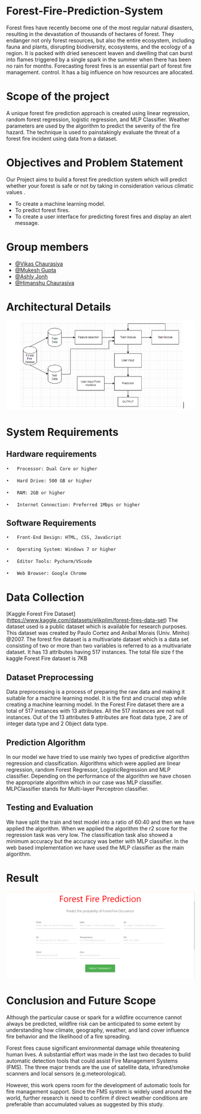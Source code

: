 # Forest-Fire-Prediction-System
Forest  fires  have  recently  become  one  of  the  most  regular  natural  disasters,  resulting  in  the  devastation  of  thousands  of  hectares  of  forest.  They  endanger  not  only  forest  resources,  but  also  the  entire  ecosystem,  including  fauna  and  plants,  disrupting  biodiversity,  ecosystems,  and  the  ecology  of  a  region.  It  is  packed  with  dried  senescent  leaven  and  dwelling  that  can  burst  into  flames  triggered  by  a  single  spark  in  the  summer  when  there  has  been  no  rain  for  months. Forecasting forest fires is an essential part of forest fire management.  control. It has a big influence on how resources are allocated. 

# Scope of the project
A  unique  forest  fire  prediction  approach  is  created  using  linear  regression,  random  forest  regression,  logistic  regression,  and  MLP  Classifier.  Weather  parameters are used by the algorithm to predict the severity of the fire hazard.  The  technique  is  used  to  painstakingly  evaluate  the  threat  of  a  forest  fire  incident using data from a dataset.

# Objectives and Problem Statement
Our  Project  aims  to  build  a  forest  fire  prediction  system  which  will  predict  whether  your  forest  is  safe  or  not  by  taking  in  consideration  various  climatic  values .
- To create a machine learning model.
- To predict forest fires.
- To create a user interface for predicting forest fires and display an alert message.

# Group members 
 - [@Vikas Chaurasiya](https://github.com/vikas-348)
 - [@Mukesh Gupta](https://github.com/mukesh2001)
 - [@Ashly Jonh](https://github.com/ADJ46)
 - [@Himanshu Chaurasiya](https://github.com/Himanshuchaurasiya1234)

# Architectural Details 
![Architectural Details](Images/Architectural.PNG)

# System Requirements 
## Hardware requirements 
```
•	Processor: Dual Core or higher

•	Hard Drive: 500 GB or higher

•	RAM: 2GB or higher

•	Internet Connection: Preferred 1Mbps or higher
```
## Software Requirements 
```
•	Front-End Design: HTML, CSS, JavaScript

•	Operating System: Windows 7 or higher

•	Editor Tools: Pycharm/VScode 

•	Web Browser: Google Chrome 
```
# Data Collection 
 [Kaggle Forest Fire Dataset]
(https://www.kaggle.com/datasets/elikplim/forest-fires-data-set)
The  dataset  used  is  a  public  dataset  which  is  available  for  research  purposes.  This  dataset  was  created  by  Paulo  Cortez  and  Aníbal  Morais  (Univ.  Minho)  @2007.  The  forest  fire  dataset  is  a  multivariate  dataset  which  is  a  data  set  consisting  of  two  or  more  than  two  variables  is  referred  to  as  a  multivariate  dataset.  It  has  13  attributes  having  517  instances.  The  total  file  size  f  the  kaggle  Forest Fire dataset is 7KB

## Dataset Preprocessing
Data  preprocessing  is  a  process  of  preparing  the  raw  data  and  making  it  suitable  for  a  machine  learning  model.  It  is  the  first  and  crucial  step  while  creating  a  machine  learning  model.  In  the  Forest  Fire  dataset  there  are  a  total  of  517  instances  with  13  attributes.  All  the  517  instances  are  not  null  instances.  Out  of  the  13  attributes  9  attributes  are  float  data  type,  2  are  of  integer  data  type  and  2  Object data type.

## Prediction Algorithm
In  our  model  we  have  tried  to  use  mainly  two  types  of  predictive  algorithm  regression  and  classification.  Algorithms  which  were  applied  are  linear  regression,  random  Forest  Regressor,  LogisticRegression  and  MLP  classifier.  Depending  on  the  performance  of  the  algorithm  we  have  chosen  the  appropriate  algorithm  which  in  our  case  was  MLP  classifier.  MLPClassifier  stands  for  Multi-layer Perceptron classifier.
 
## Testing and Evaluation
We  have  split  the  train  and  test  model  into  a  ratio  of  60:40  and  then  we  have  applied  the  algorithm.  When  we  applied  the  algorithm  the  r2  score  for  the  regression  task  was  very  low.  The  classification  task  also  showed  a  minimum  accuracy  but  the  accuracy  was  better  with  MLP  classifier.  In  the  web  based  implementation we have used the MLP classifier as the main algorithm. 

# Result 
![Architectural Details](Images/Result.PNG)

# Conclusion and Future Scope

Although  the  particular  cause  or  spark  for  a  wildfire  occurrence  cannot  always  be  predicted,  wildfire  risk  can  be  anticipated  to  some  extent  by  understanding  how  climate,  geography,  weather,  and  land  cover  influence  fire  behavior  and  the  likelihood of a fire spreading.

Forest  fires  cause  significant  environmental  damage  while  threatening  human  lives.  A  substantial  effort  was  made  in  the  last  two  decades  to  build  automatic  detection  tools  that  could  assist  Fire  Management  Systems  (FMS).  The  three  major  trends  are  the  use  of  satellite  data,  infrared/smoke  scanners  and  local  sensors (e.g.meteorological).

However,  this  work  opens  room  for  the  development  of  automatic  tools  for  fire  management  support.  Since  the  FMS  system  is  widely  used  around  the  world,  further  research  is  need  to  confirm  if  direct  weather  conditions  are  preferable  than accumulated values  as suggested by this study. 

